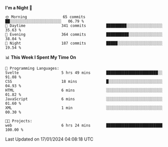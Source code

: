 <!--START_SECTION:waka-->
**I'm a Night 🦉** 

```text
🌞 Morning                65 commits          ██░░░░░░░░░░░░░░░░░░░░░░░   06.79 % 
🌆 Daytime                341 commits         █████████░░░░░░░░░░░░░░░░   35.63 % 
🌃 Evening                364 commits         ██████████░░░░░░░░░░░░░░░   38.04 % 
🌙 Night                  187 commits         █████░░░░░░░░░░░░░░░░░░░░   19.54 % 
```


📊 **This Week I Spent My Time On** 

```text
💬 Programming Languages: 
Svelte                   5 hrs 49 mins       ███████████████████████░░   91.08 % 
CSS                      18 mins             █░░░░░░░░░░░░░░░░░░░░░░░░   04.93 % 
HTML                     6 mins              ░░░░░░░░░░░░░░░░░░░░░░░░░   01.82 % 
JavaScript               6 mins              ░░░░░░░░░░░░░░░░░░░░░░░░░   01.60 % 
XML                      1 min               ░░░░░░░░░░░░░░░░░░░░░░░░░   00.30 % 

🐱‍💻 Projects: 
web                      6 hrs 24 mins       █████████████████████████   100.00 % 
```


 Last Updated on 17/01/2024 04:08:18 UTC
<!--END_SECTION:waka-->
